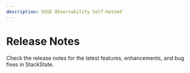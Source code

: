 ```yaml
---
description: SUSE Observability Self-hosted
---
```


# Release Notes

Check the release notes for the latest features, enhancements, and bug fixes in StackState.
